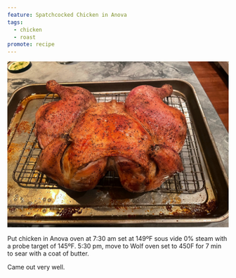 ```yaml
---
feature: Spatchcocked Chicken in Anova
tags:
  - chicken
  - roast
promote: recipe
---
```

![done chicken](/images/recipes/oven-roasted-spatchcocked-chicken-2020121701.jpg)

Put chicken in Anova oven at 7:30 am set at 149ºF sous vide 0% steam with a probe target of 145ºF. 5:30 pm, move to Wolf oven set to 450F for 7 min to sear with a coat of butter.

Came out very well.